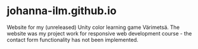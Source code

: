 # johanna-ilm.github.io
Website for my (unreleased) Unity color learning game Värimetsä. The website was my project work for responsive web development course - the contact form functionality has not been implemented.
